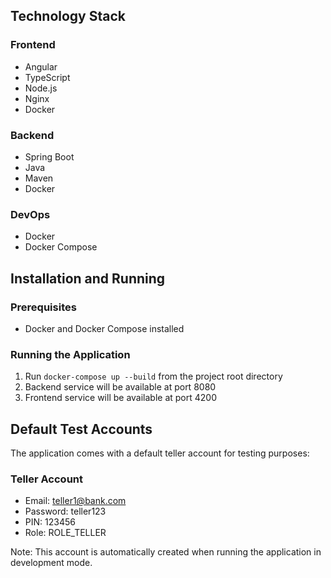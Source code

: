 ## Technology Stack

### Frontend
- Angular
- TypeScript
- Node.js
- Nginx
- Docker

### Backend
- Spring Boot
- Java
- Maven
- Docker

### DevOps
- Docker
- Docker Compose

## Installation and Running
### Prerequisites
- Docker and Docker Compose installed

### Running the Application
1. Run `docker-compose up --build` from the project root directory
2. Backend service will be available at port 8080
3. Frontend service will be available at port 4200

## Default Test Accounts
The application comes with a default teller account for testing purposes:

### Teller Account
- Email: teller1@bank.com
- Password: teller123
- PIN: 123456
- Role: ROLE_TELLER

Note: This account is automatically created when running the application in development mode.